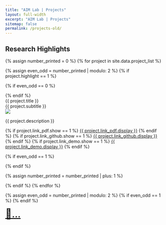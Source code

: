 ```yaml
---
title: "AIM Lab | Projects"
layout: full-width
excerpt: "AIM Lab | Projects"
sitemap: false
permalink: /projects-old/
---
```



<div class="container-projects">
<h2>Research Highlights</h2>

{% assign number_printed = 0 %}
{% for project in site.data.project_list %}

{% assign even_odd = number_printed | modulo: 2 %}
{% if project.highlight == 1 %}

{% if even_odd == 0 %}
<div class="project-row">
{% endif %}

<div class="project-item">
    <div>
        <pubtit class="project-title">{{ project.title }}</pubtit>
        <div class="project-subtitle">{{ project.subtitle }}</div>
    </div>
    <div>
        <img src="{{ site.url }}{{ site.baseurl }}/assets/project_pic/{{ project.image }}" class="project-image"/>
        <p class="project-text">{{ project.description }}</p>
    </div>
    <span class="project-btns">
        {% if project.link_pdf.show == 1 %}
        <a type="button" class="btn" href="{{ project.link_pdf.url }}">{{ project.link_pdf.display }}</a>
        {% endif %}
        {% if project.link_github.show == 1 %}
        <a type="button" class="btn" href="{{ project.link_github.url }}">{{ project.link_github.display }}</a>
        {% endif %}
        {% if project.link_demo.show == 1 %}
        <a type="button" class="btn" href="{{ project.link_demo.url }}">{{ project.link_demo.display }}</a>
        {% endif %}
    </span>
</div>


{% if even_odd == 1 %}
</div>
{% endif %}

{% assign number_printed = number_printed | plus: 1 %}

{% endif %}
{% endfor %}

{% assign even_odd = number_printed | modulo: 2 %}
{% if even_odd == 1 %}
{% endif %}

<div class="project-item last-project-item">
    <span class="project-btns">
        <a type="button" class="btn" href="../team/alib" style="font-weight: normal; font-size: 32px;">📜...</a>
    </span>
</div>

</div>